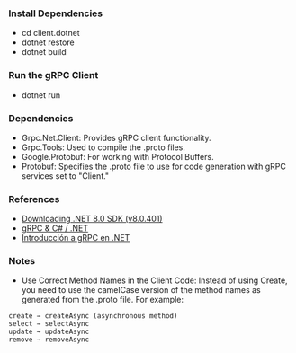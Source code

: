 ### Install Dependencies
- cd client.dotnet
- dotnet restore
- dotnet build

### Run the gRPC Client
- dotnet run

### Dependencies  
- Grpc.Net.Client: Provides gRPC client functionality.
- Grpc.Tools: Used to compile the .proto files.
- Google.Protobuf: For working with Protocol Buffers.
- Protobuf: Specifies the .proto file to use for code generation with gRPC services set to "Client."

### References
- [Downloading .NET 8.0 SDK (v8.0.401)](https://dotnet.microsoft.com/en-us/download/dotnet/thank-you/sdk-8.0.401-windows-x64-installer)
- [gRPC & C# / .NET](https://grpc.io/docs/languages/csharp/)
- [Introducción a gRPC en .NET](https://learn.microsoft.com/es-es/aspnet/core/grpc/?view=aspnetcore-8.0)

### Notes
- Use Correct Method Names in the Client Code: Instead of using Create, you need to use the camelCase version of the method names as generated from the .proto file. For example:

```
create → createAsync (asynchronous method)
select → selectAsync
update → updateAsync
remove → removeAsync
```
